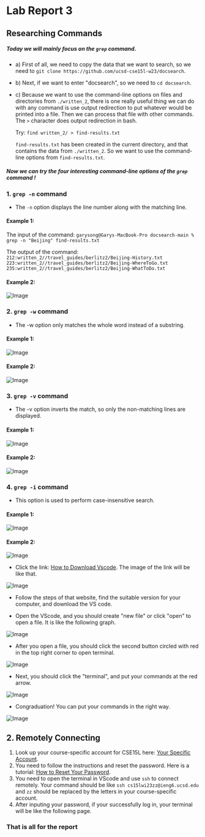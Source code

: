 # Lab Report 3
## Researching Commands
##### Today we will mainly focus on the `grep` command. 

* a) First of all, we need to copy the data that we want to search, so we need to `git clone https://github.com/ucsd-cse15l-w23/docsearch`.

* b) Next, if we want to enter "docsearch", so we need to `cd docsearch`.

* c) Because we want to use the command-line options on files and directories from `./written_2`, there is one really useful thing we can do with any command is use output redirection to put whatever would be printed into a file. Then we can process that file with other commands. The `>` character does output redirection in bash.

  Try: `find written_2/ > find-results.txt`

  `find-results.txt` has been created in the current directory, and that contains the data from `./written_2`. So we want to use the command-line options   from `find-results.txt`.

##### Now we can try the four interesting command-line options of the `grep` command !

### 1. `grep -n` command 

* The `-n` option displays the line number along with the matching line.

#### Example 1:
  The input of the command:
 `garysong@Garys-MacBook-Pro docsearch-main % grep -n "Beijing" find-results.txt`
 
  The output of the command:
 `212:written_2//travel_guides/berlitz2/Beijing-History.txt
  223:written_2//travel_guides/berlitz2/Beijing-WhereToGo.txt
  235:written_2//travel_guides/berlitz2/Beijing-WhatToDo.txt`

#### Example 2:
 ![Image](VScodeDownload.png)

### 2. `grep -w` command 

* The -w option only matches the whole word instead of a substring.

#### Example 1:
 ![Image](VScodeDownload.png)
#### Example 2:
 ![Image](VScodeDownload.png)


### 3. `grep -v` command

* The -v option inverts the match, so only the non-matching lines are displayed.

#### Example 1:
 ![Image](VScodeDownload.png)
#### Example 2:
 ![Image](VScodeDownload.png)

### 4. `grep -i` command 

* This option is used to perform case-insensitive search.

#### Example 1:
 ![Image](VScodeDownload.png)
#### Example 2:
 ![Image](VScodeDownload.png)

 
 
 
 
 
* Click the link: [How to Download Vscode](https://code.visualstudio.com/). The image of the link will be like that.

 ![Image](VScodeDownload.png)

* Follow the steps of that website, find the suitable version for your computer, and download the VS code.

* Open the VScode, and you should create "new file" or click "open" to open a file. It is like the following graph.

 ![Image](123.png)

* After you open a file, you should click the second button circled with red in the top right corner to open terminal.

 ![Image](12345.png)

* Next, you should click the "terminal", and put your commands at the red arrow.

 ![Image](1234567.png)

* Congraduation! You can put your commands in the right way.

 ![Image](VScode.png)



## 2. Remotely Connecting
1. Look up your course-specific account for CSE15L here: [Your Specific Account](https://sdacs.ucsd.edu/~icc/index.php).
2. You need to follow the instructions and reset the password. Here is a tutorial: [How to Reset Your Password](https://docs.google.com/document/d/1hs7CyQeh-MdUfM9uv99i8tqfneos6Y8bDU0uhn1wqho/edit).
3. You need to open the terminal in VScode and use `ssh` to connect remotely. Your command should be like `ssh cs15lwi23zz@ieng6.ucsd.edu` and `zz` should be replaced by the letters in your course-specific account.
4. After inputing your password, if your successfully log in, your terminal will be like the following page.



### That is all for the report 
